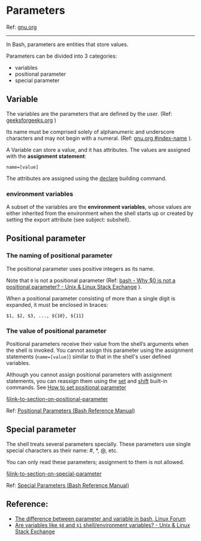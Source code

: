 # Parameters

Ref: [gnu.org](https://www.gnu.org/software/bash/manual/bash.html#Shell-Parameters)



---

In Bash, parameters are entities that store values.

Parameters can be divided into 3 categories:

- variables
- positional parameter
- special parameter





## Variable 

The variables are the parameters that are defined by the user.  (Ref: [geeksforgeeks.org](https://www.geeksforgeeks.org/shell-script-to-demonstrate-special-parameters-with-example/) )

Its name must be comprised solely of alphanumeric and underscore characters and may not begin with a numeral.  (Ref:  [gnu.org #index-name](https://www.gnu.org/software/bash/manual/html_node/Definitions.html#index-name) ).

A Variable can store a value, and it has attributes. The values are assigned with the **assignment statement**:

```
name=[value]
```
The attributes are assigned using the [declare](https://www.gnu.org/software/bash/manual/html_node/Bash-Builtins.html#index-declare)  building command.


### environment variables

A subset of the variables are the **environment variables**, whose values are either inherited from the environment when the shell starts up or created by setting the export attribute (see subject: subshell).


## Positional parameter

### The naming of positional parameter
The positional parameter uses positive integers as its name. 

Note that `0` is not a positional parameter (Ref: [bash - Why $0 is not a positional parameter? - Unix & Linux Stack Exchange](https://unix.stackexchange.com/questions/412707/why-0-is-not-a-positional-parameter) ).

When a positional parameter consisting of more than a single digit is expanded, it must be enclosed in braces:
```
$1, $2, $3, ..., ${10}, ${11}
```

### The value of positional parameter

Positional parameters receive their value from the shell’s arguments when the shell is invoked. You cannot assign this parameter using the assignment statements (`name=[value]`) similar to that in the shell's user defined variables. 

Although you cannot assign positional parameters with assignment statements, you can reassign them using the [set](https://www.gnu.org/software/bash/manual/bash.html#index-set) and [shift](https://www.gnu.org/software/bash/manual/bash.html#index-shift) built-in commands. See [How to set positional parameter](./positional-parameter/ipynb--how-to-set-positional-parameter/index.ipynb)


[§link-to-section-on-positional-parameter](./positional-parameter/README.md)

Ref:  [Positional Parameters (Bash Reference Manual)](https://www.gnu.org/software/bash/manual/html_node/Positional-Parameters.html) 


## Special parameter

The shell treats several parameters specially. These parameters use single special characters as their name: #, *, @, etc.

You can only read these parameters; assignment to them is not allowed.

[§link-to-section-on-special-parameter](./special-parameters/README.md)

Ref: [Special Parameters (Bash Reference Manual)](https://www.gnu.org/software/bash/manual/html_node/Special-Parameters.html) 




## Reference:

- [The difference between parameter and variable in bash, Linux Forum](https://forum.linuxconfig.org/t/the-difference-between-parameter-and-variable-in-bash/1009)
-  [Are variables like `$0` and `$1` shell/environment variables? - Unix & Linux Stack Exchange](https://unix.stackexchange.com/questions/400467/are-variables-like-0-and-1-shell-environment-variables#:~:text=In%20short%2C%20the%20main%20distinction,the%20command%20and%20they%20change.) 